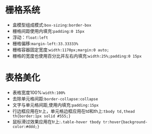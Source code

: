 # 栅格系统
* 盒模型组成模式:`box-sizing:border-box`
* 栅格间距使用内填充:`padding:0 15px`
* 浮动：`float:left`
* 栅格偏移:`margin-left:33.33333%`
* 栅格容器固定宽度:`width:1170px;margin:0 auto;`
* 栅格的宽度也使用百分比并左右内填充:`width:25%;padding:0 15px`
# 表格美化
* 表格宽度100%:`width:100%`
* 去除单元格间距:`border-collapse:collapse`
* 文字与单元格间距,使用内填充:`padding:15px`
* 行边框应用在tr上，单元格边框应用在td和th上:`tbody td,thead th{border:1px solid #555;}`
* 鼠标滑过效果应用在tr上:`.table-hover tbody tr:hover{background-color:#ddd;}`
